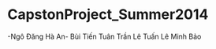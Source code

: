 CapstonProject_Summer2014
=========================
-Ngô Đăng Hà An-
Bùi Tiến Tuân
Trần Lê Tuấn
Lê Minh Bảo

